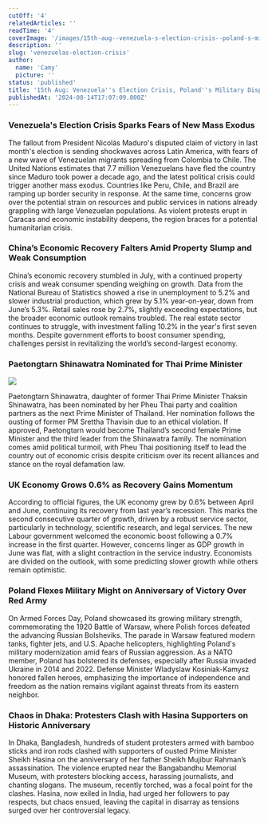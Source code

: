 ```yaml
---
cutOff: '4'
relatedArticles: ''
readTime: '4'
coverImage: '/images/15th-aug--venezuela-s-election-crisis--poland-s-military-display-A4NT.jpg'
description: ''
slug: 'venezuelas-election-crisis'
author:
  name: 'Camy'
  picture: ''
status: 'published'
title: '15th Aug: Venezuela''s Election Crisis, Poland''s Military Display'
publishedAt: '2024-08-14T17:07:09.000Z'
---
```


### **Venezuela's Election Crisis Sparks Fears of New Mass Exodus**

The fallout from President Nicolás Maduro's disputed claim of victory in last month's election is sending shockwaves across Latin America, with fears of a new wave of Venezuelan migrants spreading from Colombia to Chile. The United Nations estimates that 7.7 million Venezuelans have fled the country since Maduro took power a decade ago, and the latest political crisis could trigger another mass exodus. Countries like Peru, Chile, and Brazil are ramping up border security in response. At the same time, concerns grow over the potential strain on resources and public services in nations already grappling with large Venezuelan populations. As violent protests erupt in Caracas and economic instability deepens, the region braces for a potential humanitarian crisis.

### **China’s Economic Recovery Falters Amid Property Slump and Weak Consumption**

China’s economic recovery stumbled in July, with a continued property crisis and weak consumer spending weighing on growth. Data from the National Bureau of Statistics showed a rise in unemployment to 5.2% and slower industrial production, which grew by 5.1% year-on-year, down from June’s 5.3%. Retail sales rose by 2.7%, slightly exceeding expectations, but the broader economic outlook remains troubled. The real estate sector continues to struggle, with investment falling 10.2% in the year's first seven months. Despite government efforts to boost consumer spending, challenges persist in revitalizing the world’s second-largest economy.

### Paetongtarn Shinawatra Nominated for Thai Prime Minister

![](/images/15th-aug--venezuela-s-election-crisis--poland-s-military-display-M2Mz.jpg)

Paetongtarn Shinawatra, daughter of former Thai Prime Minister Thaksin Shinawatra, has been nominated by her Pheu Thai party and coalition partners as the next Prime Minister of Thailand. Her nomination follows the ousting of former PM Srettha Thavisin due to an ethical violation. If approved, Paetongtarn would become Thailand’s second female Prime Minister and the third leader from the Shinawatra family. The nomination comes amid political turmoil, with Pheu Thai positioning itself to lead the country out of economic crisis despite criticism over its recent alliances and stance on the royal defamation law.

### UK Economy Grows 0.6% as Recovery Gains Momentum

According to official figures, the UK economy grew by 0.6% between April and June, continuing its recovery from last year’s recession. This marks the second consecutive quarter of growth, driven by a robust service sector, particularly in technology, scientific research, and legal services. The new Labour government welcomed the economic boost following a 0.7% increase in the first quarter. However, concerns linger as GDP growth in June was flat, with a slight contraction in the service industry. Economists are divided on the outlook, with some predicting slower growth while others remain optimistic.

### Poland Flexes Military Might on Anniversary of Victory Over Red Army

On Armed Forces Day, Poland showcased its growing military strength, commemorating the 1920 Battle of Warsaw, where Polish forces defeated the advancing Russian Bolsheviks. The parade in Warsaw featured modern tanks, fighter jets, and U.S. Apache helicopters, highlighting Poland's military modernization amid fears of Russian aggression. As a NATO member, Poland has bolstered its defenses, especially after Russia invaded Ukraine in 2014 and 2022. Defense Minister Wladyslaw Kosiniak-Kamysz honored fallen heroes, emphasizing the importance of independence and freedom as the nation remains vigilant against threats from its eastern neighbor.

### Chaos in Dhaka: Protesters Clash with Hasina Supporters on Historic Anniversary

In Dhaka, Bangladesh, hundreds of student protesters armed with bamboo sticks and iron rods clashed with supporters of ousted Prime Minister Sheikh Hasina on the anniversary of her father Sheikh Mujibur Rahman’s assassination. The violence erupted near the Bangabandhu Memorial Museum, with protesters blocking access, harassing journalists, and chanting slogans. The museum, recently torched, was a focal point for the clashes. Hasina, now exiled in India, had urged her followers to pay respects, but chaos ensued, leaving the capital in disarray as tensions surged over her controversial legacy.